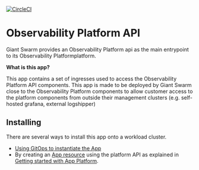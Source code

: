 [![CircleCI](https://dl.circleci.com/status-badge/img/gh/giantswarm/observability-platform-api/tree/main.svg?style=svg)](https://dl.circleci.com/status-badge/redirect/gh/giantswarm/observability-platform-api/tree/main)


# Observability Platform API

Giant Swarm provides an Observability Platform api as the main entrypoint to its Observability Platformplatform.

**What is this app?**

This app contains a set of ingresses used to access the Observability Platform API components. This app is made to be deployed by Giant Swarm close to the Observability Platform components to allow customer access to the platform components from outside their management clusters (e.g. self-hosted grafana, external logshipper)

## Installing

There are several ways to install this app onto a workload cluster.

- [Using GitOps to instantiate the App](https://docs.giantswarm.io/tutorials/continuous-deployment/apps/add-appcr/)
- By creating an [App resource](https://docs.giantswarm.io/reference/platform-api/crd/apps.application.giantswarm.io) using the platform API as explained in [Getting started with App Platform](https://docs.giantswarm.io/tutorials/fleet-management/app-platform/).
